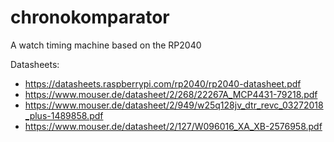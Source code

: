 # chronokomparator
A watch timing machine based on the RP2040

Datasheets:
- https://datasheets.raspberrypi.com/rp2040/rp2040-datasheet.pdf
- https://www.mouser.de/datasheet/2/268/22267A_MCP4431-79218.pdf
- https://www.mouser.de/datasheet/2/949/w25q128jv_dtr_revc_03272018_plus-1489858.pdf
- https://www.mouser.de/datasheet/2/127/W096016_XA_XB-2576958.pdf
